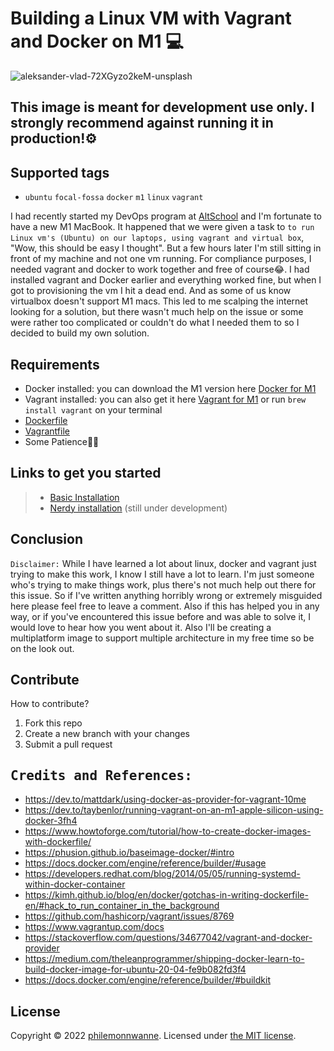 # Building a Linux VM with Vagrant and Docker on M1 💻
![aleksander-vlad-72XGyzo2keM-unsplash](https://user-images.githubusercontent.com/108567784/186233663-65eca80a-e256-4a80-a134-b1a2b10cb7ab.jpg)

## This image is meant for development use only. I strongly recommend against running it in production!⚙️

## Supported tags
- `ubuntu` `focal-fossa` `docker` `m1` `linux` `vagrant`

I had recently started my DevOps program at [AltSchool](altschoolafrica.com) and I'm fortunate to have a new M1 MacBook. It happened that we were given a task to `to run Linux vm's (Ubuntu) on our laptops, using vagrant and virtual box`, "Wow, this should be easy I thought". But a few hours later I'm still sitting in front of my machine and not one vm running. For compliance purposes, I needed vagrant and docker to work together and free of course😂. I had installed vagrant and Docker earlier and everything worked fine, but when I got to provisioning the vm I hit a dead end. And as some of us know virtualbox doesn't support M1 macs. This led to me scalping the internet looking for a solution, but there wasn't much help on the issue or some were rather too complicated or couldn't do what I needed them to so I decided to build my own solution. 

## Requirements
- Docker installed: you can download the M1 version here [Docker for M1](https://desktop.docker.com/mac/main/arm64/Docker.dmg?utm_source=docker&utm_medium=webreferral&utm_campaign=dd-smartbutton&utm_location=module)
- Vagrant installed: you can also get it here [Vagrant for M1](https://releases.hashicorp.com/vagrant/2.3.0/vagrant_2.3.0_darwin_amd64.dmg) or run `brew install vagrant` on your terminal
- [Dockerfile](Dockerfile)
- [Vagrantfile](Vagrantfile)
- Some Patience😮‍💨

## Links to get you started
> - [Basic Installation](https://github.com/philemonnwanne/docker_systemd-solution/blob/main/docs/basic-installation.md)
> - [Nerdy installation](https://github.com/philemonnwanne/docker_systemd-solution/blob/main/docs/nerdy-installation.md) (still under development)

## Conclusion

`Disclaimer:` While I have learned a lot about linux, docker and vagrant just trying to make this work, I know I still have a lot to learn. I'm just someone who's trying to make things work, plus there's not much help out there for this issue. So if I've written anything horribly wrong or extremely misguided here please feel free to leave a comment. Also if this has helped you in any way, or if you've encountered this issue before and was able to solve it, I would love to hear how you went about it.
Also I'll be creating a multiplatform image to support multiple architecture in my free time so be on the look out.

## Contribute

How to contribute?

 1. Fork this repo
 2. Create a new branch with your changes
 3. Submit a pull request

## <samp>Credits and References:</samp>

- https://dev.to/mattdark/using-docker-as-provider-for-vagrant-10me
- https://dev.to/taybenlor/running-vagrant-on-an-m1-apple-silicon-using-docker-3fh4
- https://www.howtoforge.com/tutorial/how-to-create-docker-images-with-dockerfile/
- https://phusion.github.io/baseimage-docker/#intro
- https://docs.docker.com/engine/reference/builder/#usage
- https://developers.redhat.com/blog/2014/05/05/running-systemd-within-docker-container
- https://kimh.github.io/blog/en/docker/gotchas-in-writing-dockerfile-en/#hack_to_run_container_in_the_background
- https://github.com/hashicorp/vagrant/issues/8769
- https://www.vagrantup.com/docs
- https://stackoverflow.com/questions/34677042/vagrant-and-docker-provider
- https://medium.com/theleanprogrammer/shipping-docker-learn-to-build-docker-image-for-ubuntu-20-04-fe9b082fd3f4
- https://docs.docker.com/engine/reference/builder/#buildkit

## License

Copyright © 2022 [philemonnwanne](http://github.com/philemonnwanne). Licensed under [the MIT license](https://github.com/philemonnwanne/docker_systemd-solution/blob/main/LICENSE).
